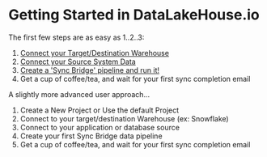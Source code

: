 # Getting Started in DataLakeHouse.io

The first few steps are as easy as 1..2..3:

1. [Connect your Target/Destination Warehouse](first-steps/connect-your-target.md)
1. [Connect your Source System Data](first-steps/connect-your-source.md)
1. [Create a 'Sync Bridge' pipeline and run it!](first-steps/create-a-sync-bridge.md)
1. Get a cup of coffee/tea, and wait for your first sync completion email

A slightly more advanced user approach...

1. Create a New Project or Use the default Project
2. Connect to your target/destination Warehouse (ex: Snowflake)
3. Connect to your application or database source
4. Create your first Sync Bridge data pipeline
5. Get a cup of coffee/tea, and wait for your first sync completion email

